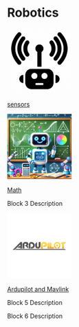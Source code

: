 # Robotics

<div class="grid-container">
    <div class="grid-item">
        <a href="sensors">
                <img src="images/sensors.png"  width="150" height="150">
                <p>sensors</p></a>
    </div>
    <div class="grid-item">
        <a href="math">
                <img src="images/robotics_math.png"  width="150" height="150">
                <p>Math</p>
            </a>
    </div>
    <div class="grid-item">
        <p>Block 3 Description</p>
    </div>
    <div class="grid-item">
         <a href="ardupilot">
                <img src="images/ardupilot.png"  width="150" height="150">
                <p>Ardupilot and Mavlink</p>
            </a>
    </div>
    <div class="grid-item">
        <p>Block 5 Description</p>
    </div>
    <div class="grid-item">
        <p>Block 6 Description</p>
    </div>
</div>

